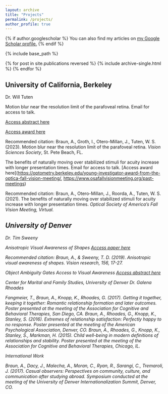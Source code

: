 ```yaml
---
layout: archive
title: "Projects"
permalink: /projects/
author_profile: true
---
```


{% if author.googlescholar %}
  You can also find my articles on <u><a href="{{author.googlescholar}}">my Google Scholar profile</a>.</u>
{% endif %}

{% include base_path %}

{% for post in site.publications reversed %}
  {% include archive-single.html %}
{% endfor %}



## University of California, Berkeley

Dr. Will Tuten

Motion blur near the resolution limit of the parafoveal retina.
Email for access to talk.

[Access abstract here](https://www.visionsciences.org/talk-session/?id=896)

[Access award here](https://www.visionsciences.org/yellott-award/)

Recommended citation: Braun, A., Groth, I., Otero-Millan, J., Tuten, W. S. (2023). Motion blur near the resolution limit of the parafoveal retina. <i>Vision Sciences Society</i>, St. Pete Beach, FL.

The benefits of naturally moving over stabilized stimuli for acuity increase with longer presentation times.
Email for access to talk.
[Access award here](https://optometry.berkeley.edu/young-investigator-award-from-the-optica-fall-vision-meeting/, https://www.osafallvisionmeeting.org/past-meetings)

Recommended citation: Braun, A., Otero-Millan, J., Roorda, A., Tuten, W. S. (2021). The benefits of naturally moving over stabilized stimuli for acuity increase with longer presentation times. <i>Optical Society of America’s Fall Vision Meeting<i/>, Virtual.

## University of Denver

Dr. Tim Sweeny

Anisotropic Visual Awareness of Shapes
[Access paper here](https://www.sciencedirect.com/science/article/pii/S0042698919300057?via%3Dihub)

Recommended citation: Braun, A., & Sweeny, T. D. (2019). Anisotropic visual awareness of shapes. <i>Vision research</i>, 156, 17-27.

Object Ambiguity Gates Access to Visual Awareness
[Access abstract here](https://jov.arvojournals.org/article.aspx?articleid=2700130)

Center for Marital and Family Studies, University of Denver
Dr. Galena Rhoades

Fangmeier, T., Braun, A., Knopp, K., Rhoades, G. (2017). Getting it together, keeping it together: Romantic relationship formation and later outcomes. Poster presented at the meeting of the Association for Cognitive and Behavioral Therapies, San Diego, CA.
Braun, A., Rhoades, G., Knopp, K., Stanley, S. (2016). Extremes of relationship satisfaction: Perfectly happy to no response. Poster presented at the meeting of the American Psychological Association, Denver, CO.
Braun, A., Rhoades, G., Knopp, K., Stanley, S., Markman, H. (2015). Child well-being in modern definitions of relationships and stability. Poster presented at the meeting of the Association for Cognitive and Behavioral Therapies, Chicago, IL.

International Work

Braun, A., Dacy, J., Malecha, A., Moran, C., Ryan, R., Sarangi, C., Tremaroli, J. (2017). Casual observers: Perspectives on community, culture, and communication after studying abroad. Symposium conducted at the meeting of the University of Denver Internationalization Summit, Denver, CO.	
